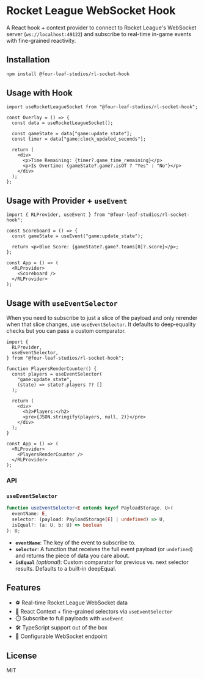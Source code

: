 # Rocket League WebSocket Hook

A React hook + context provider to connect to Rocket League's WebSocket server (`ws://localhost:49122`) and subscribe to real-time in-game events with fine-grained reactivity.

## Installation

```bash
npm install @four-leaf-studios/rl-socket-hook
```

## Usage with Hook

```tsx
import useRocketLeagueSocket from "@four-leaf-studios/rl-socket-hook";

const Overlay = () => {
  const data = useRocketLeagueSocket();

  const gameState = data["game:update_state"];
  const timer = data["game:clock_updated_seconds"];

  return (
    <div>
      <p>Time Remaining: {timer?.game_time_remaining}</p>
      <p>Is Overtime: {gameState?.game?.isOT ? "Yes" : "No"}</p>
    </div>
  );
};
```

## Usage with Provider + `useEvent`

```tsx
import { RLProvider, useEvent } from "@four-leaf-studios/rl-socket-hook";

const Scoreboard = () => {
  const gameState = useEvent("game:update_state");

  return <p>Blue Score: {gameState?.game?.teams[0]?.score}</p>;
};

const App = () => (
  <RLProvider>
    <Scoreboard />
  </RLProvider>
);
```

## Usage with `useEventSelector`

When you need to subscribe to just a slice of the payload and only rerender when that slice changes, use `useEventSelector`. It defaults to deep‐equality checks but you can pass a custom comparator.

```tsx
import {
  RLProvider,
  useEventSelector,
} from "@four-leaf-studios/rl-socket-hook";

function PlayersRenderCounter() {
  const players = useEventSelector(
    "game:update_state",
    (state) => state?.players ?? []
  );

  return (
    <div>
      <h2>Players:</h2>
      <pre>{JSON.stringify(players, null, 2)}</pre>
    </div>
  );
}

const App = () => (
  <RLProvider>
    <PlayersRenderCounter />
  </RLProvider>
);
```

### API

### `useEventSelector`

```ts
function useEventSelector<E extends keyof PayloadStorage, U>(
  eventName: E,
  selector: (payload: PayloadStorage[E] | undefined) => U,
  isEqual?: (a: U, b: U) => boolean
): U;
```

- **`eventName`**: The key of the event to subscribe to.
- **`selector`**: A function that receives the full event payload (or `undefined`) and returns the piece of data you care about.
- **`isEqual`** _(optional)_: Custom comparator for previous vs. next selector results. Defaults to a built-in deepEqual.

## Features

- ⚽ Real-time Rocket League WebSocket data
- 🧠 React Context + fine-grained selectors via `useEventSelector`
- ⏱️ Subscribe to full payloads with `useEvent`
- 🛠️ TypeScript support out of the box
- 🔌 Configurable WebSocket endpoint

## License

MIT
